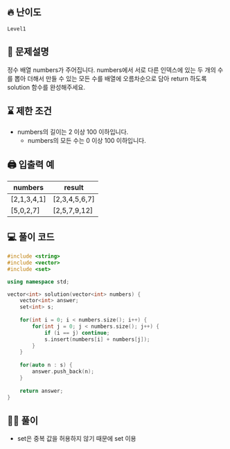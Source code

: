 ## 🔥 난이도
`Level1`

## 📝 문제설명
정수 배열 numbers가 주어집니다. numbers에서 서로 다른 인덱스에 있는 두 개의 수를 뽑아 더해서 만들 수 있는 모든 수를 배열에 오름차순으로 담아 return 하도록 solution 함수를 완성해주세요.

## ⌛️ 제한 조건
- numbers의 길이는 2 이상 100 이하입니다.
  - numbers의 모든 수는 0 이상 100 이하입니다.

## 🖨  입출력 예
numbers|result
--|--
[2,1,3,4,1]|[2,3,4,5,6,7]
[5,0,2,7]|[2,5,7,9,12]

## 💻 풀이 코드
```cpp
#include <string>
#include <vector>
#include <set>

using namespace std;

vector<int> solution(vector<int> numbers) {
    vector<int> answer;
    set<int> s;
    
    for(int i = 0; i < numbers.size(); i++) {
        for(int j = 0; j < numbers.size(); j++) {
            if (i == j) continue;
            s.insert(numbers[i] + numbers[j]);
        }
    }
    
    for(auto n : s) {
        answer.push_back(n);
    }
    
    return answer;
}
```

## ✍🏻 풀이
- set은 중복 값을 허용하지 않기 때문에 set 이용